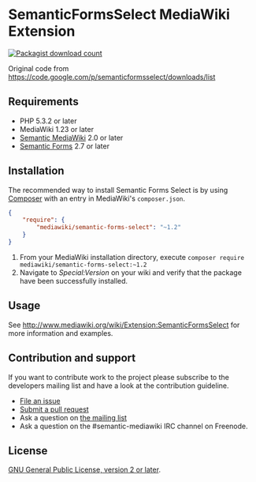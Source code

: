 # SemanticFormsSelect MediaWiki Extension

[![Packagist download count](https://poser.pugx.org/mediawiki/semantic-forms-select/d/total.png)](https://packagist.org/packages/mediawiki/semantic-forms-select)

Original code from https://code.google.com/p/semanticformsselect/downloads/list

## Requirements

- PHP 5.3.2 or later
- MediaWiki 1.23 or later
- [Semantic MediaWiki][smw] 2.0 or later
- [Semantic Forms][sf] 2.7 or later

## Installation

The recommended way to install Semantic Forms Select is by using [Composer][composer] with an entry in MediaWiki's `composer.json`.

```json
{
	"require": {
		"mediawiki/semantic-forms-select": "~1.2"
	}
}
```
1. From your MediaWiki installation directory, execute
   `composer require mediawiki/semantic-forms-select:~1.2`
2. Navigate to _Special:Version_ on your wiki and verify that the package
   have been successfully installed.

## Usage

See http://www.mediawiki.org/wiki/Extension:SemanticFormsSelect for more information and examples.

## Contribution and support

If you want to contribute work to the project please subscribe to the developers mailing list and
have a look at the contribution guideline.

* [File an issue](https://github.com/SemanticMediaWiki/SemanticFormsSelect/issues)
* [Submit a pull request](https://github.com/SemanticMediaWiki/SemanticFormsSelect/pulls)
* Ask a question on [the mailing list](https://semantic-mediawiki.org/wiki/Mailing_list)
* Ask a question on the #semantic-mediawiki IRC channel on Freenode.

## License

[GNU General Public License, version 2 or later][gpl-licence].

[gpl-licence]: https://www.gnu.org/copyleft/gpl.html
[smw]: https://github.com/SemanticMediaWiki/SemanticMediaWiki
[sf]: https://www.mediawiki.org/wiki/Extension:Semantic_Forms
[composer]: https://getcomposer.org/
